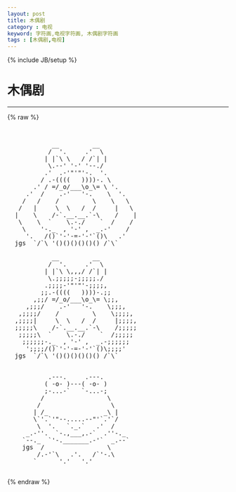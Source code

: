 ```yaml
---
layout: post
title: 木偶剧
category : 电视
keyword: 字符画,电视字符画, 木偶剧字符画
tags : [木偶剧,电视]
---
```

{% include JB/setup %}
# 木偶剧
---
{% raw %}
<pre>


            __         __
           /  &#039;.     .&#039;  \
          | |`\ \   / /`| |
           \.--&#039; &#039;-&#039; &#039;--./
          .&#039;  .-&#039;&quot;&#039;&quot;&#039;-.  &#039;.
         / .-((((   ))))-. \
       .&#039; / =/_o/___\o_\= \ &#039;.
     .&#039;  /    .-&#039;   &#039;-.    \  &#039;.
    /   /    /         \    \   \
   /   |     \  \   /  /     |   \
  |    \    /-`.__.__.`-\    /    |
   \    \  `    \.-./    `  /    /
    \    &#039;-._  , &#039;-&#039; ,  _.-&#039;    /
     &#039;.   /()`&#039;-&#039;-=-&#039;-&#039;`()\   .&#039;
  jgs  `/`\ &#039;()()()()()() /`\`

            __         __
           /  &#039;.     .&#039;  \
          | |`\ \,,,/ /`| |
           \.;;;;;-;;;;;./
          .;;;;-&#039;&quot;&#039;&quot;&#039;-;;;;,
         ;;.-((((   ))))-.;;
       ,;;/ =/_o/___\o_\= \;;,
     ,;;;/    .-&#039;   &#039;-.    \;;;,
   ,;;;;/    /         \    \;;;;,
  ,;;;;|     \  \   /  /     |;;;;,
  ;;;;;\    /-`.__.__.`-\    /;;;;;
   ;;;;;\  `    \.-./    `  /;;;;;
    ;;;;;;-._  , &#039;-&#039; ,  _.-;;;;;;
     &#039;;;;;/()`&#039;-&#039;-=-&#039;-&#039;`()\;;;;&#039;
  jgs  `/`\ &#039;()()()()()() /`\`
   

           .---.     .---.
          ( -o- )---( -o- )
          ;-...-`   `-...-;
         /                 \
        /                   \
       | /_               _\ |
       \`&#039;.`&#039;&quot;--.....--&quot;&#039;`.&#039;`/
        \  &#039;.   `._.`   .&#039;  /
     _.-&#039;&#039;.  `-.,___,.-`  .&#039;&#039;-._
    `--._  `&#039;-._______.-&#039;`  _.--`
    jgs  /                 \
        /.-&#039;`\   .&#039;.   /`&#039;-.\
       `      &#039;.&#039;   &#039;.&#039; 
 </pre>
{% endraw %}
